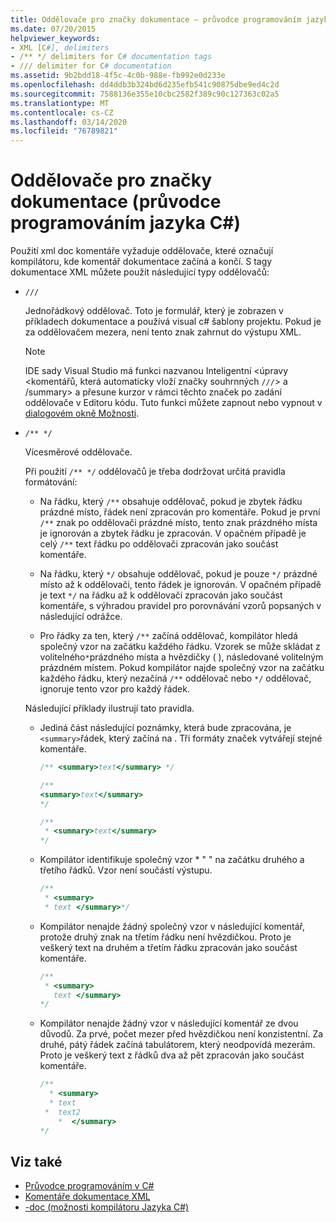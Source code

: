 ```yaml
---
title: Oddělovače pro značky dokumentace – průvodce programováním jazyka C#
ms.date: 07/20/2015
helpviewer_keywords:
- XML [C#], delimiters
- /** */ delimiters for C# documentation tags
- /// delimiter for C# documentation
ms.assetid: 9b2bdd18-4f5c-4c0b-988e-fb992e0d233e
ms.openlocfilehash: dd4ddb3b324bd6d235efb541c90875dbe9ed4c2d
ms.sourcegitcommit: 7588136e355e10cbc2582f389c90c127363c02a5
ms.translationtype: MT
ms.contentlocale: cs-CZ
ms.lasthandoff: 03/14/2020
ms.locfileid: "76789821"
---
```

# <a name="delimiters-for-documentation-tags-c-programming-guide"></a>Oddělovače pro značky dokumentace (průvodce programováním jazyka C#)

Použití xml doc komentáře vyžaduje oddělovače, které označují kompilátoru, kde komentář dokumentace začíná a končí. S tagy dokumentace XML můžete použít následující typy oddělovačů:

- `///`

  Jednořádkový oddělovač. Toto je formulář, který je zobrazen v příkladech dokumentace a používá visual c# šablony projektu. Pokud je za oddělovačem mezera, není tento znak zahrnut do výstupu XML.

  > [!NOTE]
  > IDE sady Visual Studio má funkci nazvanou Inteligentní \<úpravy \<komentářů, která automaticky vloží značky souhrnných `///`> a /summary> a přesune kurzor v rámci těchto značek po zadání oddělovače v Editoru kódu. Tuto funkci můžete zapnout nebo vypnout v [dialogovém okně Možnosti](/visualstudio/ide/reference/options-text-editor-csharp-advanced).
  
- `/** */`

  Vícesměrové oddělovače.

  Při použití `/** */` oddělovačů je třeba dodržovat určitá pravidla formátování:
  
  - Na řádku, který `/**` obsahuje oddělovač, pokud je zbytek řádku prázdné místo, řádek není zpracován pro komentáře. Pokud je první `/**` znak po oddělovači prázdné místo, tento znak prázdného místa je ignorován a zbytek řádku je zpracován. V opačném případě je celý `/**` text řádku po oddělovači zpracován jako součást komentáře.

  - Na řádku, který `*/` obsahuje oddělovač, pokud je pouze `*/` prázdné místo až k oddělovači, tento řádek je ignorován. V opačném případě je text `*/` na řádku až k oddělovači zpracován jako součást komentáře, s výhradou pravidel pro porovnávání vzorů popsaných v následující odrážce.
  
  - Pro řádky za ten, který `/**` začíná oddělovač, kompilátor hledá společný vzor na začátku každého řádku. Vzorek se může skládat z volitelného`*`prázdného místa a hvězdičky ( ), následované volitelným prázdném místem. Pokud kompilátor najde společný vzor na začátku každého řádku, který nezačíná `/**` oddělovač nebo `*/` oddělovač, ignoruje tento vzor pro každý řádek.

  Následující příklady ilustrují tato pravidla.

  - Jediná část následující poznámky, která bude zpracována, je `<summary>`řádek, který začíná na . Tři formáty značek vytvářejí stejné komentáře.

    ```csharp
    /** <summary>text</summary> */

    /**
    <summary>text</summary>
    */

    /**
     * <summary>text</summary>
    */
    ```

  - Kompilátor identifikuje společný vzor \* " " na začátku druhého a třetího řádků. Vzor není součástí výstupu.

    ```csharp
    /**
     * <summary>
     * text </summary>*/
    ```

  - Kompilátor nenajde žádný společný vzor v následující komentář, protože druhý znak na třetím řádku není hvězdičkou. Proto je veškerý text na druhém a třetím řádku zpracován jako součást komentáře.

    ```csharp
    /**
     * <summary>
       text </summary>
    */
    ```

  - Kompilátor nenajde žádný vzor v následující komentář ze dvou důvodů. Za prvé, počet mezer před hvězdičkou není konzistentní. Za druhé, pátý řádek začíná tabulátorem, který neodpovídá mezerám. Proto je veškerý text z řádků dva až pět zpracován jako součást komentáře.

    <!-- markdownlint-disable MD010 -->
    ```csharp
    /**
      * <summary>
      * text
     *  text2
        *  </summary>
    */
    ```
    <!-- markdownlint-enable MD010 -->

## <a name="see-also"></a>Viz také

- [Průvodce programováním v C#](../index.md)
- [Komentáře dokumentace XML](./index.md)
- [-doc (možnosti kompilátoru Jazyka C#)](../../language-reference/compiler-options/doc-compiler-option.md)
